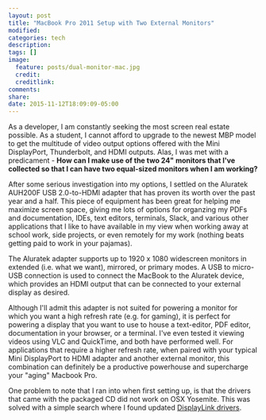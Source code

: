 ```yaml
---
layout: post
title: "MacBook Pro 2011 Setup with Two External Monitors"
modified:
categories: tech
description:
tags: []
image: 
  feature: posts/dual-monitor-mac.jpg
  credit:
  creditlink:
comments:
share:
date: 2015-11-12T18:09:09-05:00
---
```


As a developer, I am constantly seeking the most screen real estate possible. As a student, I cannot afford to upgrade to the newest MBP model to get the multitude of video output options offered with the Mini DisplayPort, Thunderbolt, and HDMI outputs.  Alas, I was met with a predicament - **How can I make use of the two 24" monitors that I've collected so that I can have two equal-sized monitors when I am working?**

After some serious investigation into my options, I settled on the Aluratek AUH200F USB 2.0-to-HDMI adapter that has proven its worth over the past year and a half. This piece of equipment has been great for helping me maximize screen space, giving me lots of options for organzing my PDFs and documentation, IDEs, text editors, terminals, Slack, and various other applications that I like to have available in my view when working away at school work, side projects, or even remotely for my work (nothing beats getting paid to work in your pajamas).

The Aluratek adapter supports up to 1920 x 1080 widescreen monitors in extended (i.e. what we want), mirrored, or primary modes. A USB to micro-USB connection is used to connect the MacBook to the Aluratek device, which provides an HDMI output that can be connected to your external display as desired. 

Although I'll admit this adapter is not suited for powering a monitor for which you want a high refresh rate (e.g. for gaming), it is perfect for powering a display that you want to use to house a text-editor, PDF editor, documentation in your browser, or a terminal. I've even tested it viewing videos using VLC and QuickTime, and both have performed well. For applications that require a higher refresh rate, when paired with your typical Mini DisplayPort to HDMI adapter and another external monitor, this combination can definitely be a productive powerhouse and supercharge your "aging" Macbook Pro.

One problem to note that I ran into when first setting up, is that the drivers that came with the packaged CD did not work on OSX Yosemite. This was solved with a simple search where I found updated [DisplayLink drivers](http://www.displaylink.com/downloads/mac_downloads.php).

